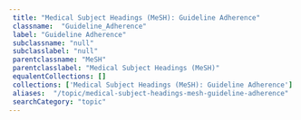 ```yaml
--- 
 title: "Medical Subject Headings (MeSH): Guideline Adherence" 
 classname:  "Guideline_Adherence" 
 label: "Guideline Adherence" 
 subclassname: "null" 
 subclasslabel: "null" 
 parentclassname: "MeSH" 
 parentclasslabel: "Medical Subject Headings (MeSH)" 
 equalentCollections: [] 
 collections: ['Medical Subject Headings (MeSH): Guideline Adherence']
 aliases:  "/topic/medical-subject-headings-mesh-guideline-adherence"  
 searchCategory: "topic" 
---
```

